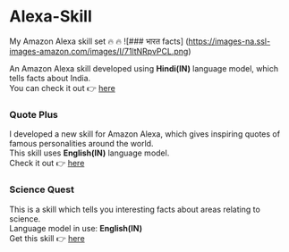 # Alexa-Skill
My Amazon Alexa skill set :fire: :fire:
![### भारत facts]
(https://images-na.ssl-images-amazon.com/images/I/71ltNRpvPCL.png)

An Amazon Alexa skill developed using **Hindi(IN)** language model, which tells facts about India.<br/>
You can check it out :point_right: [here](https://www.amazon.in/Anna-Emmanuel-India-Facts/dp/B07W5F1NTL/)<br/>

### Quote Plus
I developed a new skill for Amazon Alexa, which gives inspiring quotes of famous personalities around the world.<br/>
This skill uses **English(IN)** language model.<br/>
Check it out :point_right: [here](https://www.amazon.in/Anna-Emmanuel-Quote-Plus/dp/B07V85WXV4/)<br/>

### Science Quest
This is a skill which tells you interesting facts about areas relating to science.<br/>
Language model in use: **English(IN)**<br/>
Get this skill :point_right: [here](https://www.amazon.in/Anna-Emmanuel-Science-Quest/dp/B07V4Z7QX3/)<br/>

